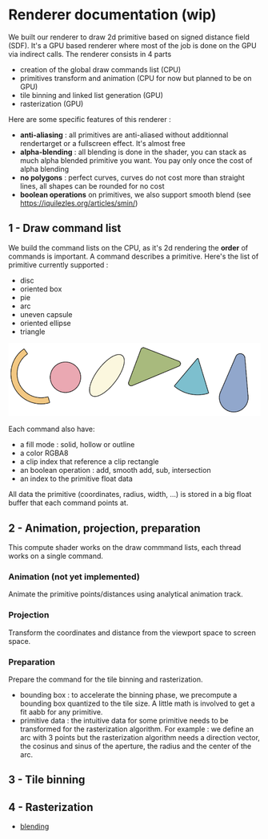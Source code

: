 # Renderer documentation (wip)

We built our renderer to draw 2d primitive based on signed distance field (SDF). It's a GPU based renderer where most of the job is done on the GPU via indirect calls. The renderer consists in 4 parts

* creation of the global draw commands list (CPU)
* primitives transform and animation (CPU for now but planned to be on GPU)
* tile binning and linked list generation (GPU)
* rasterization (GPU)

Here are some specific features of this renderer :

* **anti-aliasing** : all primitives are anti-aliased without additionnal rendertarget or a fullscreen effect. It's almost free
* **alpha-blending** : all blending is done in the shader, you can stack as much alpha blended primitive you want. You pay only once the cost of alpha blending
* **no polygons** : perfect curves, curves do not cost more than straight lines, all shapes can be rounded for no cost
* **boolean operations** on primitives, we also support smooth blend (see https://iquilezles.org/articles/smin/)


## 1 - Draw command list

We build the command lists on the CPU, as it's 2d rendering the **order** of commands is important. A command describes a primitive. Here's the list of primitive currently supported :
* disc
* oriented box
* pie
* arc
* uneven capsule
* oriented ellipse
* triangle

![alt text](primitives.png)

Each command also have:
* a fill mode : solid, hollow or outline
* a color RGBA8
* a clip index that reference a clip rectangle
* an boolean operation : add, smooth add, sub, intersection
* an index to the primitive float data

All data the primitive (coordinates, radius, width, ...) is stored in a big float buffer that each command points at.

## 2 - Animation, projection, preparation

This compute shader works on the draw commmand lists, each thread works on a single command.

### Animation (not yet implemented)

Animate the primitive points/distances using analytical animation track.

### Projection

Transform the coordinates and distance from the viewport space to screen space.

### Preparation

Prepare the command for the tile binning and rasterization.

* bounding box : to accelerate the binning phase, we precompute a bounding box quantized to the tile size. A little math is involved to get a fit aabb for any primitive.
* primitive data : the intuitive data for some primitive needs to be transformed for the rasterization algorithm. For example : we define an arc with 3 points but the rasterization algorithm needs a direction vector, the cosinus and sinus of the aperture, the radius and the center of the arc.

## 3 - Tile binning


## 4 - Rasterization

* [blending](https://developer.nvidia.com/gpugems/gpugems3/part-iv-image-effects/chapter-23-high-speed-screen-particles)